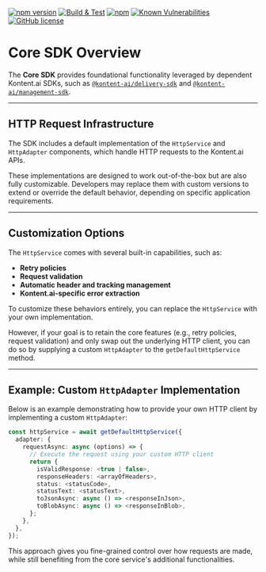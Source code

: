 [![npm version](https://badge.fury.io/js//%40kontent-ai%2Fcore-sdk.svg)](https://www.npmjs.com/package/@kontent-ai/core-sdk)
[![Build & Test](https://github.com/kontent-ai/core-sdk-js/actions/workflows/integrate.yml/badge.svg)](https://github.com/kontent-ai/core-sdk-js/actions/workflows/integrate.yml)
[![npm](https://img.shields.io/npm/dt/@kontent-ai/core-sdk.svg)](https://www.npmjs.com/package/@kontent-ai/core-sdk)
[![Known Vulnerabilities](https://snyk.io/test/github/Kontent-ai/core-sdk-js/badge.svg)](https://snyk.io/test/github/kontent-ai/core-sdk-js)
[![GitHub license](https://img.shields.io/github/license/Kontent-ai/core-sdk-js.svg)](https://github.com/kontent-ai/core-sdk-js)

# Core SDK Overview

The **Core SDK** provides foundational functionality leveraged by dependent Kontent.ai SDKs, such as [`@kontent-ai/delivery-sdk`](https://www.npmjs.com/package/@kontent-ai/delivery-sdk) and [`@kontent-ai/management-sdk`](https://www.npmjs.com/package/@kontent-ai/management-sdk).

---

## HTTP Request Infrastructure

The SDK includes a default implementation of the `HttpService` and `HttpAdapter` components, which handle HTTP requests to the Kontent.ai APIs.

These implementations are designed to work out-of-the-box but are also fully customizable. Developers may replace them with custom versions to extend or override the default behavior, depending on specific application requirements.

---

## Customization Options

The `HttpService` comes with several built-in capabilities, such as:

- **Retry policies**
- **Request validation**
- **Automatic header and tracking management**
- **Kontent.ai-specific error extraction**

To customize these behaviors entirely, you can replace the `HttpService` with your own implementation.

However, if your goal is to retain the core features (e.g., retry policies, request validation) and only swap out the underlying HTTP client, you can do so by supplying a custom `HttpAdapter` to the `getDefaultHttpService` method.

---

## Example: Custom `HttpAdapter` Implementation

Below is an example demonstrating how to provide your own HTTP client by implementing a custom `HttpAdapter`:

```typescript
const httpService = await getDefaultHttpService({
  adapter: {
    requestAsync: async (options) => {
      // Execute the request using your custom HTTP client
      return {
        isValidResponse: <true | false>,
        responseHeaders: <arrayOfHeaders>,
        status: <statusCode>,
        statusText: <statusText>,
        toJsonAsync: async () => <responseInJson>,
        toBlobAsync: async () => <responseInBlob>,
      };
    },
  },
});
```

This approach gives you fine-grained control over how requests are made, while still benefiting from the core service's additional functionalities.
